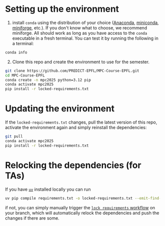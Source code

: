 # Setting up the environment

1. install `conda` using the distribution of your choice ([Anaconda](https://www.anaconda.com/download), [miniconda](/docs/getting-started/miniconda/install#windows-installation), [miniforge](https://github.com/conda-forge/miniforge), etc.).
If you don't know what to choose, we recommend miniforge.
All should work as long as you have access to the `conda` executable in a fresh terminal.
You can test it by running the following in a terminal:
```bash
conda info
```

2. Clone this repo and create the environment to use for the semester.

```bash
git clone https://github.com/PREDICT-EPFL/MPC-Course-EPFL.git
cd MPC-Course-EPFL
conda create -n mpc2025 python=3.12 pip
conda activate mpc2025
pip install -r locked-requirements.txt
```

# Updating the environment

If the `locked-requirements.txt` changes, pull the latest version of this repo, activate the environment again and simply reinstall the dependencies:
```bash
git pull
conda activate mpc2025
pip install -r locked-requirements.txt
```

# Relocking the dependencies (for TAs)

If you have [`uv`](https://docs.astral.sh/uv/) installed locally you can run
```bash
uv pip compile requirements.txt -o locked-requirements.txt --emit-find-links --universal --python-version 3.12
```
if not, you can simply manually trigger the [`lock requirements` workflow](.github/workflows/lock_requirements.yml) on your branch, which will automatically relock the dependencies and push the changes if there are some.
